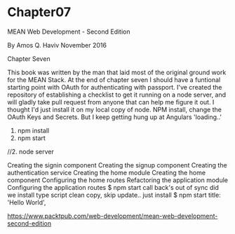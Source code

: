 # Chapter07

MEAN Web Development - Second Edition

By Amos Q. Haviv  November 2016

Chapter Seven

This book was written by the man that laid most of the original ground work for the MEAN Stack.
At the end of chapter seven I should have a funtional starting point with OAuth for authenticating with passport.
I've created the repository of establishing a checklist to get it running on a node server, and will gladly take pull request from anyone that can help me figure it out. I thought I'd just install it on my local copy of node. NPM install, change the OAuth Keys and Secrets. But I keep getting hung up at Angulars 'loading..'


1. npm install
2. npm start


//2. node server


Creating the signin component 
Creating the signup component 
Creating the authentication service 
Creating the home module 
Creating the home component 
Configuring the home routes 
Refactoring the application module 
Configuring the application routes 
$ npm start 
call back's out of sync 
did we install type script 
clean copy, skip update.. just install 
$ npm start 
title: 'Hello World', 


https://www.packtpub.com/web-development/mean-web-development-second-edition
